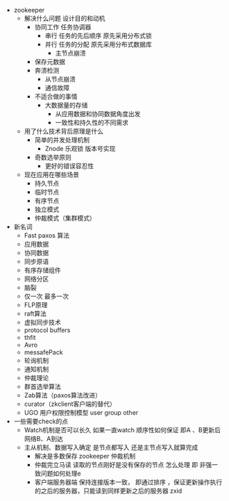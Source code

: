- zookeeper
    - 解决什么问题 设计目的和动机
        - 协同工作 任务协调器
            - 串行 任务的先后顺序  原先采用分布式锁
            - 并行 任务的分配 原先采用分布式数据库
                - 主节点崩溃
        - 保存元数据
        - 奔溃检测
            - 从节点崩溃
            - 通信故障
        - 不适合做的事情
            - 大数据量的存储
                - 从应用数据和协同数据角度出发
                - 一致性和持久性的不同需求
    - 用了什么技术背后原理是什么
        - 简单的并发处理机制
            - Znode 乐观锁 版本号实现
        - 奇数选举原则
            - 更好的错误容忍性
    - 现在应用在哪些场景
        - 持久节点
        - 临时节点
        - 有序节点
        - 独立模式
        - 仲裁模式（集群模式）
- 新名词
    - Fast paxos 算法
    - 应用数据
    - 协同数据
    - 同步原语
    - 有序存储组件
    - 网络分区
    - 脑裂
    - 仅一次  最多一次
    - FLP原理
    - raft算法
    - 虚拟同步技术
    - protocol buffers
    - thfit
    - Avro
    - messafePack
    - 轮询机制
    - 通知机制
    - 仲裁理论
    - 群首选举算法
    - Zab算法（paxos算法改进）
    - curator（zkclient客户端的替代）
    - UGO 用户权限控制模型 user group other
- 一些需要check的点
    - Watch机制是否可以长久 如果一直watch 顺序性如何保证 即A 、B更新后 网络B、A到达
    - 主从机制、数据写入确定 是节点都写入  还是主节点写入就算完成
        - 解决是多数保存 zookeeper 仲裁机制
        - 仲裁完立马读 读取的节点刚好是没有保存的节点 怎么处理 即 非强一致问题如何处理e
        - 客户端服务器端 保持连接版本一致， 即通过排序 ，保证更新操作执行的之后的服务器，只能读到同样更新之后的服务器 zxid
